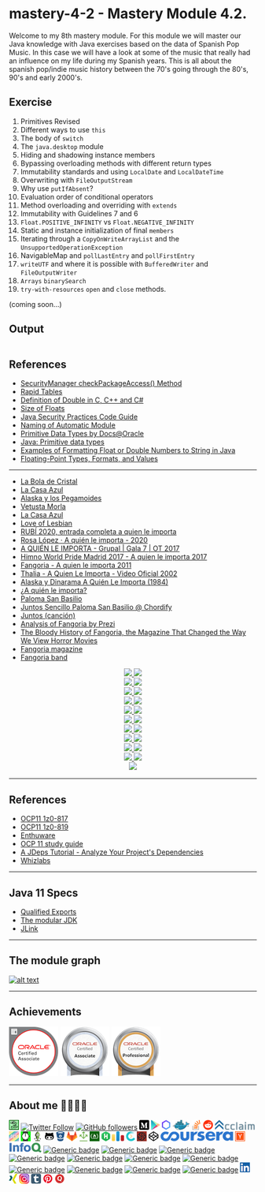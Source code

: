 # mastery-4-2 - Mastery Module 4.2.

Welcome to my 8th mastery module.
For this module we will master our Java knowledge with Java exercises based on the data of Spanish Pop Music.
In this case we will have a look at some of the music that really had an influence on my life during my Spanish years.
This is all about the spanish pop/indie music history between the 70's going through the 80's, 90's and early 2000's.

## Exercise

1. Primitives Revised
2. Different ways to use `this`
3. The body of `switch`
4. The `java.desktop` module
5. Hiding and shadowing instance members
6. Bypassing overloading methods with different return types
7. Immutability standards and using `LocalDate` and `LocalDateTime`
8. Overwriting with `FileOutputStream`
9. Why use `putIfAbsent`?
10. Evaluation order of conditional operators
11. Method overloading and overriding with `extends`
12. Immutability with Guidelines 7 and 6
13. `Float.POSITIVE_INFINITY` vs `Float.NEGATIVE_INFINITY`
14. Static and instance initialization of final `members`
15. Iterating through a `CopyOnWriteArrayList` and the `UnsupportedOperationException`
16. NavigableMap and `pollLastEntry` and `pollFirstEntry`
17. `writeUTF` and where it is possible with `BufferedWriter` and `FileOutputWriter`
18. `Arrays` `binarySearch`
19. `try-with-resources` `open` and `close` methods.
 
(coming soon...)

## Output

```text

```

## References

-   [SecurityManager checkPackageAccess() Method](https://www.tutorialspoint.com/java/lang/securitymanager_checkpackageaccess.htm)
-   [Rapid Tables](https://www.rapidtables.com/convert/number/decimal-to-octal.html)
-   [Definition of Double in C, C++ and C#](https://www.thoughtco.com/definition-of-double-958065#:~:text=Double%20vs.&text=Its%20range%20is%20approximately%201.5,to%201.7%20%C3%97%2010308.)
-   [Size of Floats](https://chortle.ccsu.edu/java5/Notes/chap11/ch11_2.html)
-   [Java Security Practices Code Guide](https://www.oracle.com/java/technologies/javase/seccodeguide.html)
-   [Naming of Automatic Module](https://www.tutorialspoint.com/what-are-automatic-modules-in-java-9)
-   [Primitive Data Types by Docs@Oracle](https://docs.oracle.com/javase/tutorial/java/nutsandbolts/datatypes.html)
-   [Java: Primitive data types](https://cs.fit.edu/~ryan/java/language/java-data.html)
-   [Examples of Formatting Float or Double Numbers to String in Java](https://www.java67.com/2014/06/how-to-format-float-or-double-number-java-example.html)
-   [Floating-Point Types, Formats, and Values](https://docs.oracle.com/javase/specs/jls/se7/html/jls-4.html#jls-4.2.3)
---
-   [La Bola de Cristal](https://en.wikipedia.org/wiki/La_Bola_de_Cristal)
-   [La Casa Azul](https://en.wikipedia.org/wiki/La_Casa_Azul)
-   [Alaska y los Pegamoides](https://es.wikipedia.org/wiki/Alaska_y_los_Pegamoides)
-   [Vetusta Morla](https://es.wikipedia.org/wiki/Vetusta_Morla)
-   [La Casa Azul](https://nl.wikipedia.org/wiki/La_Casa_Azul)
-   [Love of Lesbian](https://en.wikipedia.org/wiki/Love_of_Lesbian)
-   [RUBÍ 2020, entrada completa a quien le importa](https://www.youtube.com/watch?v=aNMdaRbX_-k)
-   [Rosa López · A quién le importa - 2020](https://www.youtube.com/watch?v=NxlfzjWX2Z4)
-   [A QUIÉN LE IMPORTA - Grupal | Gala 7 | OT 2017](https://www.youtube.com/watch?v=hoH6OXQpmQY)
-   [Himno World Pride Madrid 2017 - A quien le importa 2017](https://www.lasexta.com/especiales/world-pride-madrid/orgullo-lgtbi/a-quien-le-importa-asi-suena-el-himno-oficial-del-world-pride-madrid-2017_201706285953f2d20cf2a25c00ab7737.html)
-   [Fangoria - A quien le importa 2011](https://www.youtube.com/watch?v=XX_hWpPnd3I)
-   [Thalia - A Quien Le Importa - Video Oficial 2002](https://www.youtube.com/watch?v=s0MG5mdwweU)
-   [Alaska y Dinarama A Quién Le Importa (1984)](https://www.youtube.com/watch?v=N2L7cRsUA0E)
-   [¿A quién le importa?](https://en.wikipedia.org/wiki/%C2%BFA_qui%C3%A9n_le_importa%3F)
-   [Paloma San Basilio](https://nl.wikipedia.org/wiki/Paloma_San_Basilio)
-   [Juntos Sencillo Paloma San Basilio @ Chordify](https://chordify.net/chords/juntos-sencillo-juntos-paloma-san-basilio-arturo-baez-velasquez)
-   [Juntos (canción)](https://es.wikipedia.org/wiki/Juntos_(canci%C3%B3n))
-   [Analysis of Fangoria by Prezi](https://prezi.com/goxtiwbslbm1/analysis-of-fangoria/)
-   [The Bloody History of Fangoria, the Magazine That Changed the Way We View Horror Movies](https://www.mentalfloss.com/article/560144/how-fangoria-magazine-changed-horror-movies)
-   [Fangoria magazine](https://en.wikipedia.org/wiki/Fangoria)
-   [Fangoria band](https://en.wikipedia.org/wiki/Fangoria_(band))

<div align="center">
      <a href="https://www.youtube.com/watch?v=qSkcpM0zDnU">
         <img 
              src="https://img.youtube.com/vi/qSkcpM0zDnU/0.jpg" 
              style="width:10%;">
      </a>
      <a href="https://www.youtube.com/watch?v=bt-92dlspc4">
         <img 
              src="https://img.youtube.com/vi/bt-92dlspc4/0.jpg" 
              style="width:10%;">
      </a>
</div>
<div align="center">
      <a href="https://www.youtube.com/watch?v=WbC2U48HhvQ">
         <img 
              src="https://img.youtube.com/vi/WbC2U48HhvQ/0.jpg" 
              style="width:10%;">
      </a>
      <a href="https://www.youtube.com/watch?v=hDYNkas2z88">
         <img 
              src="https://img.youtube.com/vi/hDYNkas2z88/0.jpg" 
              style="width:10%;">
      </a>
</div>
<div align="center">
      <a href="https://www.youtube.com/watch?v=N1uTrIJCAOU">
         <img 
              src="https://img.youtube.com/vi/N1uTrIJCAOU/0.jpg" 
              style="width:10%;">
      </a>
      <a href="https://www.youtube.com/watch?v=KKNwl0s6ap0">
         <img 
              src="https://img.youtube.com/vi/KKNwl0s6ap0/0.jpg" 
              style="width:10%;">
      </a>
</div>
<div align="center">
      <a href="https://www.youtube.com/watch?v=WdvKgZVgWWg">
         <img 
              src="https://img.youtube.com/vi/WdvKgZVgWWg/0.jpg" 
              style="width:10%;">
      </a>
      <a href="https://www.youtube.com/watch?v=juNxwa6H3lI">
         <img 
              src="https://img.youtube.com/vi/juNxwa6H3lI/0.jpg" 
              style="width:10%;">
      </a>
</div>
<div align="center">
      <a href="https://www.youtube.com/watch?v=zvj1Lv9mVKw">
         <img 
              src="https://img.youtube.com/vi/zvj1Lv9mVKw/0.jpg" 
              style="width:10%;">
      </a>
      <a href="https://www.youtube.com/watch?v=mTo7MiVDkPU">
         <img 
              src="https://img.youtube.com/vi/mTo7MiVDkPU/0.jpg" 
              style="width:10%;">
      </a>
</div>
<div align="center">
      <a href="https://www.youtube.com/watch?v=eHeRVD0Q_ig">
         <img 
              src="https://img.youtube.com/vi/eHeRVD0Q_ig/0.jpg" 
              style="width:10%;">
      </a>
      <a href="https://www.youtube.com/watch?v=OnQeexb8bB8">
         <img 
              src="https://img.youtube.com/vi/OnQeexb8bB8/0.jpg" 
              style="width:10%;">
      </a>
</div>

<div align="center">
      <a href="https://www.youtube.com/watch?v=XX_hWpPnd3I">
         <img 
              src="https://img.youtube.com/vi/XX_hWpPnd3I/0.jpg" 
              style="width:10%;">
      </a>
      <a href="https://www.youtube.com/watch?v=9DUokHPG5G8">
         <img 
              src="https://img.youtube.com/vi/9DUokHPG5G8/0.jpg" 
              style="width:10%;">
      </a>
</div>
<div align="center">
      <a href="https://www.youtube.com/watch?v=t3RzZHWmbBw">
         <img 
              src="https://img.youtube.com/vi/t3RzZHWmbBw/0.jpg" 
              style="width:10%;">
      </a>
      <a href="https://www.youtube.com/watch?v=smfo5w7sKMY">
         <img 
              src="https://img.youtube.com/vi/smfo5w7sKMY/0.jpg" 
              style="width:10%;">
      </a>
</div>
<div align="center">
      <a href="https://www.youtube.com/watch?v=PaHaA7fQPKA">
         <img 
              src="https://img.youtube.com/vi/PaHaA7fQPKA/0.jpg" 
              style="width:10%;">
      </a>
      <a href="https://www.youtube.com/watch?v=o2tLprSl14U">
         <img 
              src="https://img.youtube.com/vi/o2tLprSl14U/0.jpg" 
              style="width:10%;">
      </a>
</div>

<div align="center">
      <a href="https://www.youtube.com/watch?v=mNIuVRgnOWc">
         <img 
              src="https://img.youtube.com/vi/mNIuVRgnOWc/0.jpg" 
              style="width:10%;">
      </a>
      <a href="https://www.youtube.com/watch?v=vng7HCs2fbE">
         <img 
              src="https://img.youtube.com/vi/vng7HCs2fbE/0.jpg" 
              style="width:10%;">
      </a>
</div>
<div align="center">
      <a href="https://www.youtube.com/watch?v=aa-NtA22sHc">
         <img 
              src="https://img.youtube.com/vi/aa-NtA22sHc/0.jpg" 
              style="width:10%;">
      </a>
</div>

---

## References

-   [OCP11 1z0-817](https://education.oracle.com/upgrade-ocp-java-6-7-8-to-java-se-11-developer/pexam_1Z0-817)
-   [OCP11 1z0-819](https://education.oracle.com/java-se-11-developer/pexam_1Z0-819)
-   [Enthuware](https://enthuware.com/)
-   [OCP 11 study guide](https://www.goodreads.com/book/show/51132641-ocp-oracle-certified-professional-java-se-11-programmer-i-study-guide)
-   [A JDeps Tutorial - Analyze Your Project's Dependencies](https://nipafx.dev/jdeps-tutorial-analyze-java-project-dependencies)
-   [Whizlabs](https://www.whizlabs.com/)

---

## Java 11 Specs

-   [Qualified Exports](https://www.logicbig.com/tutorials/core-java-tutorial/modules/qualified-exports.html)
-   [The modular JDK](https://openjdk.java.net/jeps/200)
-   [JLink](https://docs.oracle.com/javase/9/tools/jlink.htm)

---

## The module graph

[![alt text](https://bugs.openjdk.java.net/secure/attachment/72525/jdk.png "The module graph")](https://openjdk.java.net/jeps/200)
 
---

## Achievements

[![alt text](../../../badges/oracle-certified-associate-java-se-7-programmer-100.png "OCA SE 7")](https://www.youracclaim.com/badges/f4c6cc1e-cb52-432b-904d-36d266112225/public_url)
[![alt text](../../../badges/oracle-certified-associate-java-se-8-programmer-100.png "OCA SE 8")](https://www.youracclaim.com/badges/a206436d-6fd8-4ca1-8feb-38a838446ee7/public_url)
[![alt text](../../../badges/oracle-certified-professional-java-se-8-programmer-100.png "OCP SE 8")](https://www.youracclaim.com/badges/92e036f5-4e11-4cff-9935-3e62266d2074/public_url)
  
---

## About me 👨🏽‍💻🚀

[![alt text](https://raw.githubusercontent.com/jesperancinha/project-signer/master/project-signer-templates/icons-20/JEOrgLogo-20.png "João Esperancinha Homepage")](http://joaofilipesabinoesperancinha.nl)
[![Twitter Follow](https://img.shields.io/twitter/follow/joaofse?label=João%20Esperancinha&style=social "Twitter")](https://twitter.com/joaofse)
[![GitHub followers](https://img.shields.io/github/followers/jesperancinha.svg?label=jesperancinha&style=social "GitHub")](https://github.com/jesperancinha)
[![alt text](https://raw.githubusercontent.com/jesperancinha/project-signer/master/project-signer-templates/icons-20/medium-20.png "Medium")](https://medium.com/@jofisaes)
[![alt text](https://raw.githubusercontent.com/jesperancinha/project-signer/master/project-signer-templates/icons-20/google-apps-20.png "Google Apps")](https://play.google.com/store/apps/developer?id=Joao+Filipe+Sabino+Esperancinha)
[![alt text](https://raw.githubusercontent.com/jesperancinha/project-signer/master/project-signer-templates/icons-20/sonatype-20.png "Sonatype Search Repos")](https://search.maven.org/search?q=org.jesperancinha)
[![alt text](https://raw.githubusercontent.com/jesperancinha/project-signer/master/project-signer-templates/icons-20/docker-20.png "Docker Images")](https://hub.docker.com/u/jesperancinha)
[![alt text](https://raw.githubusercontent.com/jesperancinha/project-signer/master/project-signer-templates/icons-20/stack-overflow-20.png)](https://stackoverflow.com/users/3702839/joao-esperancinha)
[![alt text](https://raw.githubusercontent.com/jesperancinha/project-signer/master/project-signer-templates/icons-20/reddit-20.png "Reddit")](https://www.reddit.com/user/jesperancinha/)
[![alt text](https://raw.githubusercontent.com/jesperancinha/project-signer/master/project-signer-templates/icons-20/acclaim-20.png "Acclaim")](https://www.youracclaim.com/users/joao-esperancinha/badges)
[![alt text](https://raw.githubusercontent.com/jesperancinha/project-signer/master/project-signer-templates/icons-20/devto-20.png "Dev To")](https://dev.to/jofisaes)
[![alt text](https://raw.githubusercontent.com/jesperancinha/project-signer/master/project-signer-templates/icons-20/hackernoon-20.jpeg "Hackernoon")](https://hackernoon.com/@jesperancinha)
[![alt text](https://raw.githubusercontent.com/jesperancinha/project-signer/master/project-signer-templates/icons-20/codeproject-20.png "Code Project")](https://www.codeproject.com/Members/jesperancinha)
[![alt text](https://raw.githubusercontent.com/jesperancinha/project-signer/master/project-signer-templates/icons-20/github-20.png "GitHub")](https://github.com/jesperancinha)
[![alt text](https://raw.githubusercontent.com/jesperancinha/project-signer/master/project-signer-templates/icons-20/bitbucket-20.png "BitBucket")](https://bitbucket.org/jesperancinha)
[![alt text](https://raw.githubusercontent.com/jesperancinha/project-signer/master/project-signer-templates/icons-20/gitlab-20.png "GitLab")](https://gitlab.com/jesperancinha)
[![alt text](https://raw.githubusercontent.com/jesperancinha/project-signer/master/project-signer-templates/icons-20/bintray-20.png "BinTray")](https://bintray.com/jesperancinha)
[![alt text](https://raw.githubusercontent.com/jesperancinha/project-signer/master/project-signer-templates/icons-20/free-code-camp-20.jpg "FreeCodeCamp")](https://www.freecodecamp.org/jofisaes)
[![alt text](https://raw.githubusercontent.com/jesperancinha/project-signer/master/project-signer-templates/icons-20/hackerrank-20.png "HackerRank")](https://www.hackerrank.com/jofisaes)
[![alt text](https://raw.githubusercontent.com/jesperancinha/project-signer/master/project-signer-templates/icons-20/codeforces-20.png "Code Forces")](https://codeforces.com/profile/jesperancinha)
[![alt text](https://raw.githubusercontent.com/jesperancinha/project-signer/master/project-signer-templates/icons-20/codebyte-20.png "Codebyte")](https://coderbyte.com/profile/jesperancinha)
[![alt text](https://raw.githubusercontent.com/jesperancinha/project-signer/master/project-signer-templates/icons-20/codewars-20.png "CodeWars")](https://www.codewars.com/users/jesperancinha)
[![alt text](https://raw.githubusercontent.com/jesperancinha/project-signer/master/project-signer-templates/icons-20/codepen-20.png "Code Pen")](https://codepen.io/jesperancinha)
[![alt text](https://raw.githubusercontent.com/jesperancinha/project-signer/master/project-signer-templates/icons-20/coursera-20.png "Coursera")](https://www.coursera.org/user/da3ff90299fa9297e283ee8e65364ffb)
[![alt text](https://raw.githubusercontent.com/jesperancinha/project-signer/master/project-signer-templates/icons-20/hacker-news-20.png "Hacker News")](https://news.ycombinator.com/user?id=jesperancinha)
[![alt text](https://raw.githubusercontent.com/jesperancinha/project-signer/master/project-signer-templates/icons-20/infoq-20.png "InfoQ")](https://www.infoq.com/profile/Joao-Esperancinha.2/)
[![Generic badge](https://img.shields.io/static/v1.svg?label=Articles&message=Across%20The%20Web&color=purple)](https://github.com/jesperancinha/project-signer/blob/master/project-signer-templates/Articles.md)
[![Generic badge](https://img.shields.io/static/v1.svg?label=Homepage&message=Time%20Disruption%20Studios&color=6495ED)](http://tds.joaofilipesabinoesperancinha.nl/)
[![Generic badge](https://img.shields.io/static/v1.svg?label=Homepage&message=Image%20Train%20Filters&color=6495ED)](http://itf.joaofilipesabinoesperancinha.nl/)
[![Generic badge](https://img.shields.io/static/v1.svg?label=Homepage&message=MancalaJE&color=6495ED)](http://mancalaje.joaofilipesabinoesperancinha.nl/)
[![Generic badge](https://img.shields.io/static/v1.svg?label=All%20Badges&message=Badges&color=red)](https://github.com/jesperancinha/project-signer/blob/master/project-signer-templates/Badges.md)
[![Generic badge](https://img.shields.io/static/v1.svg?label=Status&message=Project%20Status&color=red)](https://github.com/jesperancinha/project-signer/blob/master/project-signer-templates/Status.md)
[![Generic badge](https://img.shields.io/static/v1.svg?label=GitHub&message=ITF%20Chartizate%20Android&color=yellow)](https://github.com/JEsperancinhaOrg/itf-chartizate-android)
[![Generic badge](https://img.shields.io/static/v1.svg?label=GitHub&message=ITF%20Chartizate%20Java&color=yellow)](https://github.com/JEsperancinhaOrg/itf-chartizate-modules/tree/master/itf-chartizate-java)
[![Generic badge](https://img.shields.io/static/v1.svg?label=GitHub&message=ITF%20Chartizate%20API&color=yellow)](https://github.com/JEsperancinhaOrg/itf-chartizate/tree/master/itf-chartizate-api)
[![Generic badge](https://img.shields.io/static/v1.svg?label=GitHub&message=Markdowner%20Core&color=yellow)](https://github.com/jesperancinha/markdowner/tree/master/markdowner-core)
[![Generic badge](https://img.shields.io/static/v1.svg?label=GitHub&message=Markdowner%20Filter&color=yellow)](https://github.com/jesperancinha/markdowner/tree/master/markdowner-filter)
[![alt text](https://raw.githubusercontent.com/jesperancinha/project-signer/master/project-signer-templates/icons-20/linkedin-20.png "LinkedIn")](https://www.linkedin.com/in/joaoesperancinha/)
[![alt text](https://raw.githubusercontent.com/jesperancinha/project-signer/master/project-signer-templates/icons-20/xing-20.png "Xing")](https://www.xing.com/profile/Joao_Esperancinha/cv)
[![alt text](https://raw.githubusercontent.com/jesperancinha/project-signer/master/project-signer-templates/icons-20/instagram-20.png "Instagram")](https://www.instagram.com/jesperancinha/)
[![alt text](https://raw.githubusercontent.com/jesperancinha/project-signer/master/project-signer-templates/icons-20/tumblr-20.png "Tumblr")](https://jofisaes.tumblr.com/)
[![alt text](https://raw.githubusercontent.com/jesperancinha/project-signer/master/project-signer-templates/icons-20/pinterest-20.png "Pinterest")](https://nl.pinterest.com/jesperancinha/)
[![alt text](https://raw.githubusercontent.com/jesperancinha/project-signer/master/project-signer-templates/icons-20/quora-20.png "Quora")](https://nl.quora.com/profile/Jo%C3%A3o-Esperancinha)

